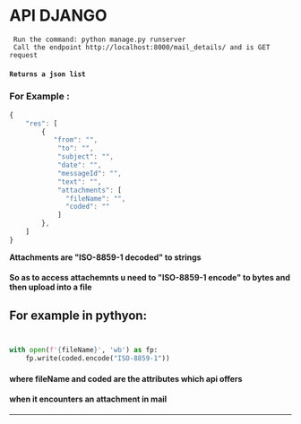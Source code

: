 # API DJANGO
```
 Run the command: python manage.py runserver 
 Call the endpoint http://localhost:8000/mail_details/ and is GET request 
```
#### **`Returns a json list `**
### For Example :  <br />
```Javascript
{ 
    "res": [ 
        { 
           "from": "", 
            "to": "", 
            "subject": "", 
            "date": "", 
            "messageId": "", 
            "text": "", 
            "attachments": [ 
              "fileName": "", 
              "coded": "" 
            ] 
        }, 
    ] 
} 
 ```
**Attachments are "ISO-8859-1 decoded" to strings**  <br />
#### So as to access attachemnts u need to "ISO-8859-1 encode" to bytes and then upload into a file <br />
## For example in pythyon:  <br /><br />
```python
with open(f'{fileName}', 'wb') as fp: 
    fp.write(coded.encode("ISO-8859-1"))
```
#### where fileName and coded are the attributes which api offers  <br />
#### when it encounters an attachment in mail <br />
---
